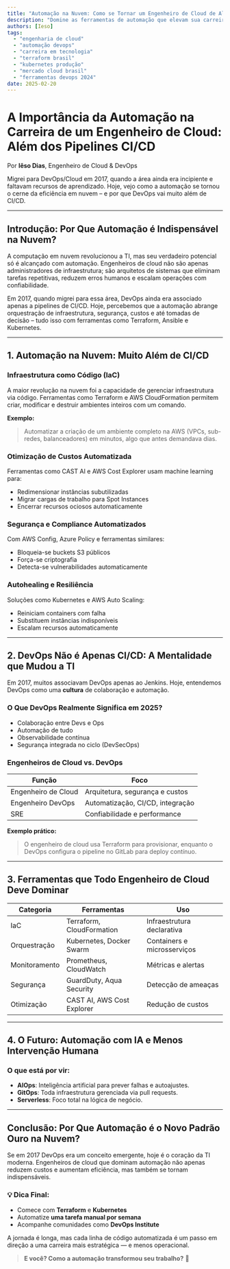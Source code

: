 ```yaml
---
title: "Automação na Nuvem: Como se Tornar um Engenheiro de Cloud de Alto Nível em 2025"
description: "Domine as ferramentas de automação que elevam sua carreira em cloud computing. Guia completo com Terraform, Kubernetes e cases do mercado brasileiro."
authors: [Ieso]
tags:
  - "engenharia de cloud"
  - "automação devops"
  - "carreira em tecnologia"
  - "terraform brasil"
  - "kubernetes produção"
  - "mercado cloud brasil"
  - "ferramentas devops 2024"
date: 2025-02-20
---
```


# A Importância da Automação na Carreira de um Engenheiro de Cloud: Além dos Pipelines CI/CD

Por **Iêso Dias**, Engenheiro de Cloud & DevOps

Migrei para DevOps/Cloud em 2017, quando a área ainda era incipiente e faltavam recursos de aprendizado. Hoje, vejo como a automação se tornou o cerne da eficiência em nuvem – e por que DevOps vai muito além de CI/CD.

---

## Introdução: Por Que Automação é Indispensável na Nuvem?

A computação em nuvem revolucionou a TI, mas seu verdadeiro potencial só é alcançado com automação. Engenheiros de cloud não são apenas administradores de infraestrutura; são arquitetos de sistemas que eliminam tarefas repetitivas, reduzem erros humanos e escalam operações com confiabilidade.

Em 2017, quando migrei para essa área, DevOps ainda era associado apenas a pipelines de CI/CD. Hoje, percebemos que a automação abrange orquestração de infraestrutura, segurança, custos e até tomadas de decisão – tudo isso com ferramentas como Terraform, Ansible e Kubernetes.

---

## 1. Automação na Nuvem: Muito Além de CI/CD

### Infraestrutura como Código (IaC)

A maior revolução na nuvem foi a capacidade de gerenciar infraestrutura via código. Ferramentas como Terraform e AWS CloudFormation permitem criar, modificar e destruir ambientes inteiros com um comando.

**Exemplo:**
> Automatizar a criação de um ambiente completo na AWS (VPCs, sub-redes, balanceadores) em minutos, algo que antes demandava dias.

### Otimização de Custos Automatizada

Ferramentas como CAST AI e AWS Cost Explorer usam machine learning para:
- Redimensionar instâncias subutilizadas
- Migrar cargas de trabalho para Spot Instances
- Encerrar recursos ociosos automaticamente

### Segurança e Compliance Automatizados

Com AWS Config, Azure Policy e ferramentas similares:
- Bloqueia-se buckets S3 públicos
- Força-se criptografia
- Detecta-se vulnerabilidades automaticamente

### Autohealing e Resiliência

Soluções como Kubernetes e AWS Auto Scaling:
- Reiniciam containers com falha
- Substituem instâncias indisponíveis
- Escalam recursos automaticamente

---

## 2. DevOps Não é Apenas CI/CD: A Mentalidade que Mudou a TI

Em 2017, muitos associavam DevOps apenas ao Jenkins. Hoje, entendemos DevOps como uma **cultura** de colaboração e automação.

### O Que DevOps Realmente Significa em 2025?
- Colaboração entre Devs e Ops
- Automação de tudo
- Observabilidade contínua
- Segurança integrada no ciclo (DevSecOps)

### Engenheiros de Cloud vs. DevOps
| Função | Foco |
|--------|------|
| Engenheiro de Cloud | Arquitetura, segurança e custos |
| Engenheiro DevOps | Automatização, CI/CD, integração |
| SRE | Confiabilidade e performance |

**Exemplo prático:**
> O engenheiro de cloud usa Terraform para provisionar, enquanto o DevOps configura o pipeline no GitLab para deploy contínuo.

---

## 3. Ferramentas que Todo Engenheiro de Cloud Deve Dominar

| Categoria | Ferramentas | Uso |
|----------|-------------|------|
| IaC | Terraform, CloudFormation | Infraestrutura declarativa |
| Orquestração | Kubernetes, Docker Swarm | Containers e microsserviços |
| Monitoramento | Prometheus, CloudWatch | Métricas e alertas |
| Segurança | GuardDuty, Aqua Security | Detecção de ameaças |
| Otimização | CAST AI, AWS Cost Explorer | Redução de custos |

---

## 4. O Futuro: Automação com IA e Menos Intervenção Humana

### O que está por vir:
- **AIOps**: Inteligência artificial para prever falhas e autoajustes.
- **GitOps**: Toda infraestrutura gerenciada via pull requests.
- **Serverless**: Foco total na lógica de negócio.

---

## Conclusão: Por Que Automação é o Novo Padrão Ouro na Nuvem?

Se em 2017 DevOps era um conceito emergente, hoje é o coração da TI moderna. Engenheiros de cloud que dominam automação não apenas reduzem custos e aumentam eficiência, mas também se tornam indispensáveis.

### 💡 Dica Final:
- Comece com **Terraform** e **Kubernetes**
- Automatize **uma tarefa manual por semana**
- Acompanhe comunidades como **DevOps Institute**

A jornada é longa, mas cada linha de código automatizada é um passo em direção a uma carreira mais estratégica — e menos operacional.

> **E você? Como a automação transformou seu trabalho?** 🚀